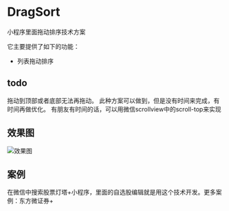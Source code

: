 # DragSort

小程序里面拖动排序技术方案

它主要提供了如下的功能：

* 列表拖动排序


## todo
拖动到顶部或者底部无法再拖动。
此种方案可以做到，但是没有时间来完成，有时间再做优化。
有朋友有时间的话，可以用微信scrollview中的scroll-top来实现


## 效果图

![效果图](http://idtcdn.oss-cn-hangzhou.aliyuncs.com/external/dongfang/image.png)

## 案例

在微信中搜索股票灯塔+小程序，里面的自选股编辑就是用这个技术开发。更多案例：东方微证券+
